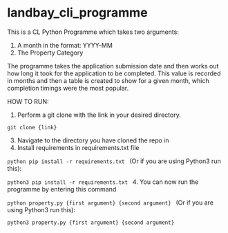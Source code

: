# landbay_cli_programme

This is a CL Python Programme which takes two arguments:

1. A month in the format: YYYY-MM
2. The Property Category

The programme takes the application submission date and then works out how long it took for the application to be completed.
This value is recorded in months and then a table is created to show for a given month, which completion timings were the most popular.

HOW TO RUN:

1. Perform a git clone with the link in your desired directory.

`git clone {link}`

3. Navigate to the directory you have cloned the repo in
4. Install requirements in requirements.txt file

`python pip install -r requirements.txt
`
(Or if you are using Python3 run this):

`python3 pip install -r requirements.txt
`
4. You can now run the programme by entering this command

`python property.py {first argument} {second argument}
`
   (Or if you are using Python3 run this):

`python3 property.py {first argument} {second argument}
`   
   


